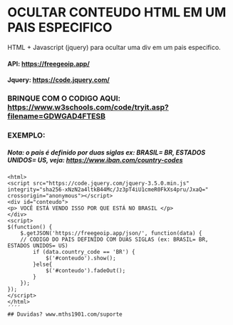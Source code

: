 # OCULTAR CONTEUDO HTML EM UM PAIS ESPECIFICO
HTML + Javascript (jquery) para ocultar uma div em um pais especifico.

#### API: https://freegeoip.app/
#### Jquery: https://code.jquery.com/

### BRINQUE COM O CODIGO AQUI: https://www.w3schools.com/code/tryit.asp?filename=GDWGAD4FTESB
### EXEMPLO:
##### Nota: o pais é definido por duas siglas ex: BRASIL= BR, ESTADOS UNIDOS= US, veja: https://www.iban.com/country-codes
```
<html>
<script src="https://code.jquery.com/jquery-3.5.0.min.js" integrity="sha256-xNzN2a4ltkB44Mc/Jz3pT4iU1cmeR0FkXs4pru/JxaQ=" crossorigin="anonymous"></script>
<div id="conteudo">
<p> VOCÊ ESTÁ VENDO ISSO POR QUE ESTÁ NO BRASIL </p>
</div>
<script>
$(function() {
    $.getJSON('https://freegeoip.app/json/', function(data) {
    // CODIGO DO PAIS DEFINIDO COM DUAS SIGLAS (ex: BRASIL= BR, ESTADOS UNIDOS= US)
        if (data.country_code == 'BR') {
            $('#conteudo').show();
        }else{
            $('#conteudo').fadeOut();
        }
    });
});
</script>
</html>
´´´´
## Duvidas? www.mths1901.com/suporte
